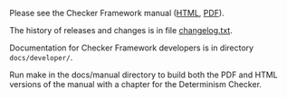 Please see the Checker Framework manual
([HTML](https://checkerframework.org/manual/),
[PDF](https://checkerframework.org/manual/checker-framework-manual.pdf)).

The history of releases and changes is in file
[changelog.txt](changelog.txt).

Documentation for Checker Framework developers
is in directory `docs/developer/`.

Run make in the docs/manual directory to build both the PDF and HTML versions of the manual
with a chapter for the Determinism Checker.
